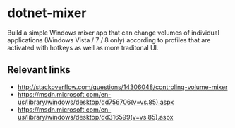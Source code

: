 # dotnet-mixer

Build a simple Windows mixer app that can change volumes of individual applications (Windows Vista / 7 / 8 only) according to profiles that are activated with hotkeys as well as more traditonal UI.

## Relevant links

- http://stackoverflow.com/questions/14306048/controling-volume-mixer
- https://msdn.microsoft.com/en-us/library/windows/desktop/dd756706(v=vs.85).aspx
- https://msdn.microsoft.com/en-us/library/windows/desktop/dd316599(v=vs.85).aspx
